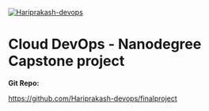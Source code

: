 [![Hariprakash-devops](https://circleci.com/gh/Hariprakash-devops/finalproject.svg?style=svg)](https://app.circleci.com/pipelines/github/Hariprakash-devops/finalproject)

# Cloud DevOps - Nanodegree Capstone project

**Git Repo:**

https://github.com/Hariprakash-devops/finalproject
